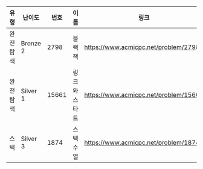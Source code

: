 |유형|난이도|번호|이름|링크|
|------|---|---|---|---|
|완전탐색|Bronze 2|2798|블랙잭|https://www.acmicpc.net/problem/2798|
|완전탐색|Silver 1|15661|링크와 스타트|https://www.acmicpc.net/problem/15661|
|스택|Silver 3|1874|스택 수열|https://www.acmicpc.net/problem/1874|
